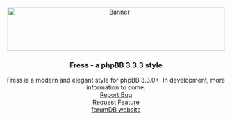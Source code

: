 <!--[![Contributors][contributors-shield]][contributors-url]
[![Forks][forks-shield]][forks-url]
[![Stargazers][stars-shield]][stars-url]
[![Issues][issues-shield]][issues-url]
[![MIT License][license-shield]][license-url]git-->

<!-- PROJECT LOGO -->
<br>
<p align="center">
    <img src="https://i.imgur.com/tdfnaUo.png" alt="Banner" width="500px" height="100px">
<h3 align="center">Fress - a phpBB 3.3.3 style</h3>

  <p align="center">
    Fress is a modern and elegant style for phpBB 3.3.0+. In development, more information to come.
    <br>
    <a href="https://github.com/forumdb/fress/issues">Report Bug</a>
    <br>
    <a href="https://github.com/forumdb/fress/issues">Request Feature</a>
    <br>
    <a href="https://forumdb.net">forumDB website</a>
  </p>
</p>
